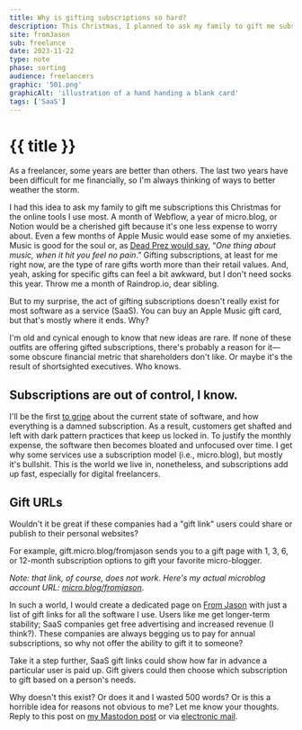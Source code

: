 ```yaml
---
title: Why is gifting subscriptions so hard?
description: This Christmas, I planned to ask my family to gift me subscriptions for the software I use most as a digital freelancer. To my surprise, few SaaS companies offer this ability. 
site: fromJason
sub: freelance
date: 2023-11-22
type: note
phase: sorting
audience: freelancers
graphic: '501.png'
graphicAlt: 'illustration of a hand handing a blank card'
tags: ['SaaS']
---
```

# {{ title }}

As a freelancer, some years are better than others. The last two years have been difficult for me financially, so I'm always thinking of ways to better weather the storm. 

I had this idea to ask my family to gift me subscriptions this Christmas for the online tools I use most. A month of Webflow, a year of micro.blog, or Notion would be a cherished gift because it's one less expense to worry about. Even a few months of Apple Music would ease some of my anxieties. Music is good for the soul or, as [Dead Prez would say](https://music.apple.com/us/album/hip-hop/219077856?i=219078030),  “*One thing about music, when it hit you feel no pain*.” Gifting subscriptions, at least for me right now, are the type of rare gifts worth more than their retail values. And, yeah, asking for specific gifts can feel a bit awkward, but I don't need socks this year. Throw me a month of Raindrop.io, dear sibling. 

But to my surprise, the act of gifting subscriptions doesn't really exist for most software as a service (SaaS). You can buy an Apple Music gift card, but that's mostly where it ends. Why?

I'm old and cynical enough to know that new ideas are rare. If none of these outfits are offering gifted subscriptions, there's probably a reason for it— some obscure financial metric that shareholders don't like. Or maybe it's the result of shortsighted executives. Who knows. 

## Subscriptions are out of control, I know. 

I'll be the first [to gripe](https://fromjason.xyz/p/notebook/i-guess-i-ll-just-pay-til-i-die-why-i-m-switching-from-ulysses-to-ia-writer/) about the current state of software, and how everything is a damned subscription. As a result, customers get shafted and left with dark pattern practices that keep us locked in. To justify the monthly expense, the software then becomes bloated and unfocused over time. I get why some services use a subscription model (i.e., micro.blog), but mostly it's bullshit. This is the world we live in, nonetheless, and subscriptions add up fast, especially for digital freelancers. 

## Gift URLs

Wouldn't it be great if these companies had a "gift link" users could share or publish to their personal websites?

For example, gift.micro.blog/fromjason sends you to a gift page with 1, 3, 6, or 12-month subscription options to gift your favorite micro-blogger. 

*Note: that link, of course, does not work. Here's my actual microblog account URL: [micro.blog/fromjason](https://micro.blog/fromjason)*. 

In such a world, I would create a dedicated page on [From Jason](https://fromjason.xyz) with just a list of gift links for all the software I use. Users like me get longer-term stability; SaaS companies get free advertising and increased revenue (I think?). These companies are always begging us to pay for annual subscriptions, so why not offer the ability to gift it to someone? 

Take it a step further, SaaS gift links could show how far in advance a particular user is paid up. Gift givers could then choose which subscription to gift based on a person's needs. 

Why doesn't this exist? Or does it and I wasted 500 words? Or is this a horrible idea for reasons not obvious to me? Let me know your thoughts. Reply to this post on [my Mastodon post](https://mastodon.social/@fromjason/111455679004425194) or via [electronic mail](mailto:inbox@jvelazquez.email). 